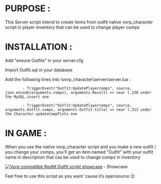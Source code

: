 # PURPOSE :

This Server script intend to create items from outfit native vorp_character script in player inventory that can be used to change player comps

# INSTALLATION : 

Add "ensure Outfits" in your server.cfg

Import Outfit.sql in your database

Add the following lines into \vorp_character\server\server.lua :

            - TriggerEvent("Outfit:UpdatePlayercomps", source, json.encode(arguments.comps), arguments.Result) => near l.238 under the MySQL.insert one

            - TriggerEvent("Outfit:UpdatePlayercomps", source, arguments.Outfit.comps, arguments.Outfit.title) => near l.313 under the Character.updateCompTints one

# IN GAME : 

When you use the native vorp_character script and you make a new outfit / you change your comps, you'll get an item named "Outfit" with your outfit name in description that cas be used to change comps in inventory

[![Vorp compatible RedM Outfit script showcase](http://img.youtube.com/vi/a3QxnQ1UmgA/0.jpg)](http://www.youtube.com/watch?v=a3QxnQ1UmgA "Vorp compatible RedM Outfit script showcase") - Showcase

Feel free to use this script as you want 'cause it’s opensource :wink:
